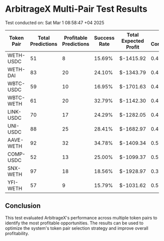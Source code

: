 # ArbitrageX Multi-Pair Test Results

Test conducted on: Sat Mar  1 08:58:47 +04 2025

| Token Pair | Total Predictions | Profitable Predictions | Success Rate | Total Expected Profit | Avg Confidence | Avg Execution Time |
|------------|-------------------|------------------------|--------------|----------------------|----------------|---------------------|
| WETH-USDC | 51 | 8 | 15.69% | $-1415.92 | 0.4531 | 116.59 ms |
| WETH-DAI | 83 | 20 | 24.10% | $-1343.79 | 0.4911 | 118.55 ms |
| WBTC-USDC | 59 | 10 | 16.95% | $-1701.63 | 0.4572 | 114.57 ms |
| WBTC-WETH | 61 | 20 | 32.79% | $-1142.30 | 0.4825 | 115.01 ms |
| LINK-USDC | 70 | 17 | 24.29% | $-1282.05 | 0.4574 | 112.80 ms |
| UNI-USDC | 88 | 25 | 28.41% | $-1682.97 | 0.4793 | 114.42 ms |
| AAVE-WETH | 92 | 32 | 34.78% | $-1409.34 | 0.5081 | 115.84 ms |
| COMP-USDC | 52 | 13 | 25.00% | $-1099.37 | 0.5269 | 111.47 ms |
| SNX-WETH | 97 | 18 | 18.56% | $-1928.97 | 0.3970 | 114.88 ms |
| YFI-WETH | 57 | 9 | 15.79% | $-1031.62 | 0.5164 | 117.53 ms |

## Conclusion

This test evaluated ArbitrageX's performance across multiple token pairs to identify the most profitable opportunities.
The results can be used to optimize the system's token pair selection strategy and improve overall profitability.
